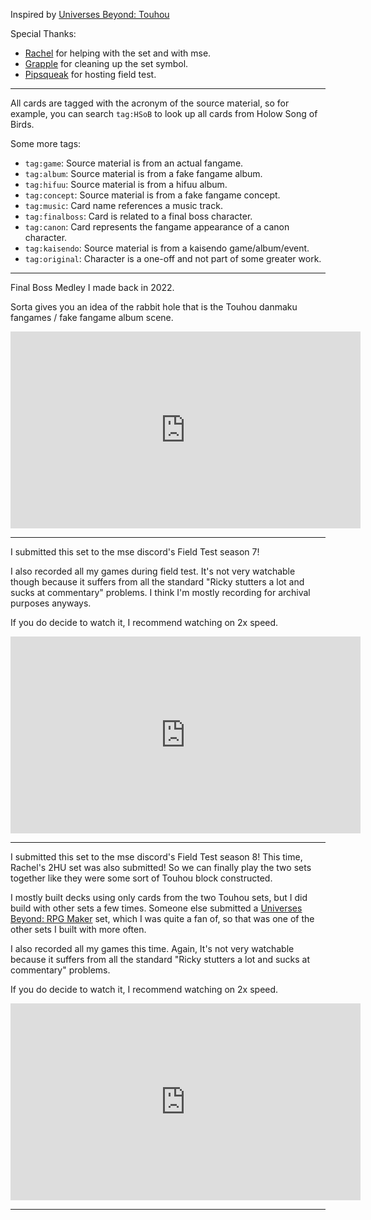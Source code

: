 ﻿Inspired by [Universes Beyond: Touhou](https://rachel-brighton.github.io/previews/2HU)

Special Thanks:

- [Rachel](https://rachel-brighton.github.io) for helping with the set and with mse.
- [Grapple](https://grapplex.github.io) for cleaning up the set symbol.
- [Pipsqueak](https://pipsqueakmtg.github.io) for hosting field test.

---

All cards are tagged with the acronym of the source material, so for example, you can search `tag:HSoB` to look up all cards from Holow Song of Birds.

Some more tags:
- `tag:game`: Source material is from an actual fangame.
- `tag:album`: Source material is from a fake fangame album.
- `tag:hifuu`: Source material is from a hifuu album.
- `tag:concept`: Source material is from a fake fangame concept.
- `tag:music`: Card name references a music track.
- `tag:finalboss`: Card is related to a final boss character.
- `tag:canon`: Card represents the fangame appearance of a canon character.
- `tag:kaisendo`: Source material is from a kaisendo game/album/event.
- `tag:original`: Character is a one-off and not part of some greater work.

---

Final Boss Medley I made back in 2022. 

Sorta gives you an idea of the rabbit hole that is the Touhou danmaku fangames / fake fangame album scene.

<iframe width="560" height="315" src="https://www.youtube.com/embed/GO1C_bG3_0M?si=mUudOOrdrOEGwqyF" title="YouTube video player" frameborder="0" allow="accelerometer; autoplay; clipboard-write; encrypted-media; gyroscope; picture-in-picture; web-share" referrerpolicy="strict-origin-when-cross-origin" allowfullscreen></iframe>

---

I submitted this set to the mse discord's Field Test season 7!

I also recorded all my games during field test. It's not very watchable though because it suffers from all the standard "Ricky stutters a lot and sucks at commentary" problems. I think I'm mostly recording for archival purposes anyways.

If you do decide to watch it, I recommend watching on 2x speed.

<iframe width="560" height="315" src="https://www.youtube.com/embed/videoseries?si=OEpQGoE48aIVt_kc&amp;list=PLsCg0DWx1gT8Y9O67Zr-nHZKgTCDH5adR" title="YouTube video player" frameborder="0" allow="accelerometer; autoplay; clipboard-write; encrypted-media; gyroscope; picture-in-picture; web-share" referrerpolicy="strict-origin-when-cross-origin" allowfullscreen></iframe>

---

I submitted this set to the mse discord's Field Test season 8!
This time, Rachel's 2HU set was also submitted!
So we can finally play the two sets together like they were some sort of Touhou block constructed.

I mostly built decks using only cards from the two Touhou sets, but I did build with other sets a few times.
Someone else submitted a [Universes Beyond: RPG Maker](https://supergb-denny.github.io/previews/RPGM) set, which I was quite a fan of, so that was one of the other sets I built with more often.

I also recorded all my games this time. Again, It's not very watchable because it suffers from all the standard "Ricky stutters a lot and sucks at commentary" problems.

If you do decide to watch it, I recommend watching on 2x speed.

<iframe width="560" height="315" src="https://www.youtube.com/embed/videoseries?si=OEpQGoE48aIVt_kc&amp;list=PLsCg0DWx1gT9MIQ1TXFtTHdBTcjSrpoHr" title="YouTube video player" frameborder="0" allow="accelerometer; autoplay; clipboard-write; encrypted-media; gyroscope; picture-in-picture; web-share" referrerpolicy="strict-origin-when-cross-origin" allowfullscreen></iframe>

---
